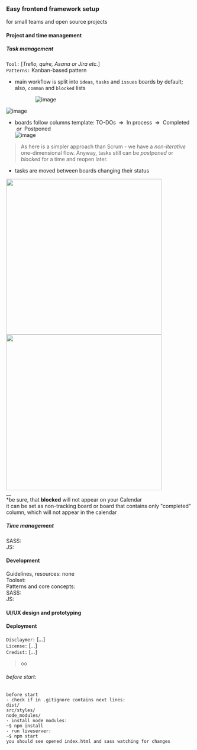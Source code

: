 ### Easy frontend framework setup
for small teams and open source projects
#### Project and time management
##### Task management
```Tool:``` [*Trello, quire, Asana or Jira etc.*]  
```Patterns:``` Kanban-based pattern  
- main workflow is split into ```ideas```, ```tasks``` and ```issues``` boards by default; also, ```common``` and ```blocked``` lists
  
&nbsp; &nbsp; &nbsp; &nbsp; &nbsp; &nbsp;&nbsp;&nbsp;&nbsp; &nbsp;&nbsp;&nbsp;&nbsp;&nbsp;![image](https://github.com/hadabr/assets/blob/master/working-enviroment-setup/Screenshot_101.png?raw=true)  
 
![image](https://github.com/hadabr/assets/blob/master/working-enviroment-setup/Screenshot_102.png?raw=true)
  
- boards follow columns template: 
TO-DOs &nbsp;⇒&nbsp; In process &nbsp;⇒&nbsp; Completed &nbsp;*or*&nbsp; Postponed   
![image](https://github.com/hadabr/assets/blob/master/working-enviroment-setup/sams.png?raw=true)  
> As here is a simpler approach than Scrum - we have a *non-iterative* one-dimensional flow. Anyway, tasks still can be _postponed_ or *blocked* for a time and reopen later.  

- tasks are moved between boards changing their status
      
<img src="https://github.com/hadabr/assets/blob/master/working-enviroment-setup/sams1.png?raw=true" width="420"/><img src="https://github.com/hadabr/assets/blob/master/working-enviroment-setup/sams2.png?raw=true" width="420"/>  
__  
*be sure, that **blocked** will not appear on your Calendar  
it can be set as non-tracking board or board that contains only "completed" column, which will not appear in the calendar

##### Time management

  
SASS:  
JS:  

#### Development
Guidelines, resources: none   
Toolset:    
Patterns and core concepts:  
SASS:  
JS:
#### UI/UX design and prototyping

#### Deployment
```Disclaymer:``` [*...*]  
```License:``` [*...*]  
```Credist:``` [*...*]  


> оо

###### before start:
```
before start 
- check if in .gitignore contains next lines:
dist/
src/styles/
node_modules/
- install node modules:
~$ npm install
- run liveserver:
~$ npm start
you should see opened index.html and sass watching for changes
```
